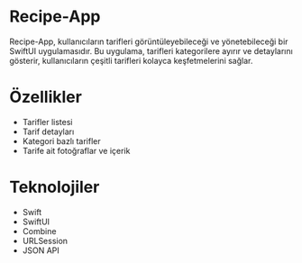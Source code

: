 # Recipe-App
Recipe-App, kullanıcıların tarifleri görüntüleyebileceği ve yönetebileceği bir SwiftUI uygulamasıdır. Bu uygulama, tarifleri kategorilere ayırır ve detaylarını gösterir, kullanıcıların çeşitli tarifleri kolayca keşfetmelerini sağlar.

# Özellikler
- Tarifler listesi
- Tarif detayları
- Kategori bazlı tarifler
- Tarife ait fotoğraflar ve içerik

# Teknolojiler
- Swift
- SwiftUI
- Combine
- URLSession
- JSON API
